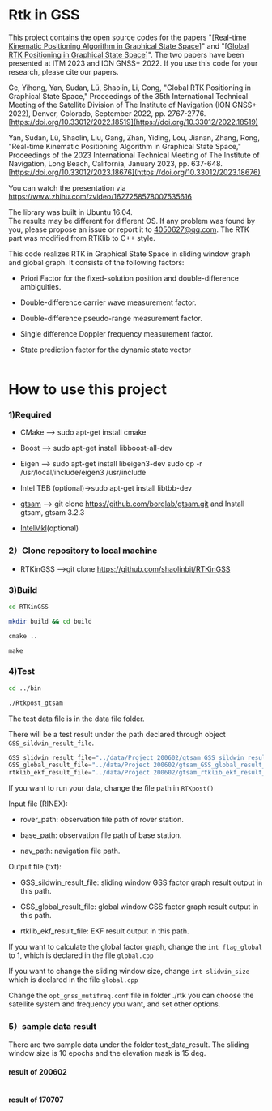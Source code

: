 # Rtk in GSS

This project contains the open source codes for the papers "[[Real-time Kinematic Positioning Algorithm in Graphical State Space](https://www.ion.org/publications/abstract.cfm?articleID=18676)]" and "[[Global RTK Positioning in Graphical State Space](https://www.ion.org/publications/abstract.cfm?articleID=18519)]". 
The two papers have been presented at ITM 2023 and ION GNSS+ 2022. 
If you use this code for your research, please cite our papers.

Ge, Yihong, Yan, Sudan, Lü, Shaolin, Li, Cong, "Global RTK Positioning in Graphical State Space," Proceedings of the 35th International Technical Meeting of the Satellite Division of The Institute of Navigation (ION GNSS+ 2022), Denver, Colorado, September 2022, pp. 2767-2776.[https://doi.org/10.33012/2022.18519](https://doi.org/10.33012/2022.18519)

Yan, Sudan, Lü, Shaolin, Liu, Gang, Zhan, Yiding, Lou, Jianan, Zhang, Rong, "Real-time Kinematic Positioning Algorithm in Graphical State Space," Proceedings of the 2023 International Technical Meeting of The Institute of Navigation, Long Beach, California, January 2023, pp. 637-648.[https://doi.org/10.33012/2023.18676](https://doi.org/10.33012/2023.18676)

You can watch the presentation via https://www.zhihu.com/zvideo/1627258578007535616

The library was built in Ubuntu 16.04.  
The results may be different for different OS. If any problem was found by you, please propose an issue or report it to 4050627@qq.com. The RTK part was modified from RTKlib to C++ style. 



This code realizes RTK in Graphical State Space in sliding window graph and global graph. It consists of the following factors:

* Priori Factor for the fixed-solution position and double-difference ambiguities.

* Double-difference carrier wave measurement factor. 

* Double-difference pseudo-range measurement factor.

* Single difference Doppler frequency measurement factor.

* State prediction factor for the dynamic state vector

<img title="" src="fig/nRTK_factor.png" alt="" style="zoom:80%;" data-align="left">

# How to use this project

### 1)Required

* CMake --> sudo apt-get install cmake

* Boost --> sudo apt-get install libboost-all-dev

* Eigen --> sudo apt-get install libeigen3-dev​ sudo cp -r /usr/local/include/eigen3 /usr/include

* Intel TBB (optional)->sudo apt-get install libtbb-dev

* [gtsam](https://github.com/borglab/gtsam) --> git clone https://github.com/borglab/gtsam.git and Install gtsam, gtsam 3.2.3

* [IntelMkl](https://software.intel.com/content/www/us/en/develop/tools/oneapi/components/onemkl.html)(optional)

### 2）Clone repository to local machine

* RTKinGSS -->git clone https://github.com/shaolinbit/RTKinGSS

### 3)Build

```bash
cd RTKinGSS

mkdir build && cd build

​cmake ..

​make
```

### 4)Test

```bash
cd ../bin

./Rtkpost_gtsam
```

The test data file is in the data file folder.

There will be a test result under the path declared through object ```GSS_sildwin_result_file```. 

```cpp
GSS_slidwin_result_file="../data/Project 200602/gtsam_GSS_sildwin_result_elmask_15.txt";
GSS_global_result_file="../data/Project 200602/gtsam_GSS_global_result_elmask_15.txt";
rtklib_ekf_result_file="../data/Project 200602/gtsam_rtklib_ekf_result_elmask_15.txt";
```

If you want to run your data, change the file path in ```RTKpost()```

Input file (RINEX):

- rover_path:  observation file path of rover station.

- base_path: observation file path of base station.

- nav_path: navigation file path.

Output file (txt):

- GSS_sildwin_result_file: sliding window GSS factor graph result output in this path.  

- GSS_global_result_file: global window GSS factor graph result output in this path. 

- rtklib_ekf_result_file: EKF result output in this path. 

If you want to calculate the global factor graph, change the ```int flag_global``` to 1, which is declared in the file ```global.cpp```

If you want to change the sliding window size, change ```int slidwin_size```  which is declared in the file ```global.cpp```

Change the ```opt_gnss_mutifreq.conf``` file in folder ./rtk you can choose the satellite system and frequency you want, and set other options.



### 5）sample data result

There are two sample data under the folder test_data_result. The sliding window size is 10 epochs and the elevation mask is 15 deg.

#### result of 200602

<img src="fig/200602_H.png" title="" alt="" style="zoom:50%;"><img title="" src="fig/200602_BL.png" alt="" style="zoom:67%;"><img src="fig/200602_BL_1.png" title="" alt="" style="zoom:67%;"><img src="fig/200602_H_1.png" title="" alt="" style="zoom:50%;"><img src="fig/200602_H_2.png" title="" alt="" style="zoom:50%;">

#### result of 170707

<img src="fig/170707_H.png" title="" alt="" style="zoom:50%;"><img src="fig/170707_H_1.png" title="" alt="" style="zoom:50%;"><img src="fig/170707_H_2.png" title="" alt="" style="zoom:50%;">

<img src="fig/170707_BL.png" title="" alt="" style="zoom:50%;">
